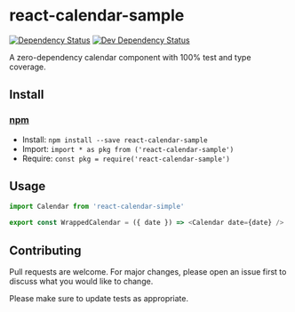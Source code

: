 <!-- TITLE/ -->

<h1>react-calendar-sample</h1>

<!-- /TITLE -->

<!-- BADGES/ -->

<span class="badge-daviddm"><a href="https://david-dm.org/danwoods/react-calendar-sample" title="View the status of this project's dependencies on DavidDM"><img src="https://img.shields.io/david/danwoods/react-calendar-sample.svg" alt="Dependency Status" /></a></span>
<span class="badge-daviddmdev"><a href="https://david-dm.org/danwoods/react-calendar-sample#info=devDependencies" title="View the status of this project's development dependencies on DavidDM"><img src="https://img.shields.io/david/dev/danwoods/react-calendar-sample.svg" alt="Dev Dependency Status" /></a></span>

<!-- /BADGES -->

<!-- DESCRIPTION/ -->

A zero-dependency calendar component with 100% test and type coverage.

<!-- /DESCRIPTION -->

<!-- INSTALL/ -->

<h2>Install</h2>

<a href="https://npmjs.com" title="npm is a package manager for javascript"><h3>npm</h3></a>

<ul>
<li>Install: <code>npm install --save react-calendar-sample</code></li>
<li>Import: <code>import * as pkg from ('react-calendar-sample')</code></li>
<li>Require: <code>const pkg = require('react-calendar-sample')</code></li>
</ul>

<!-- /INSTALL -->

## Usage

```javascript
import Calendar from 'react-calendar-simple'

export const WrappedCalendar = ({ date }) => <Calendar date={date} />
```

## Contributing

Pull requests are welcome. For major changes, please open an issue first to discuss what you would like to change.

Please make sure to update tests as appropriate.
